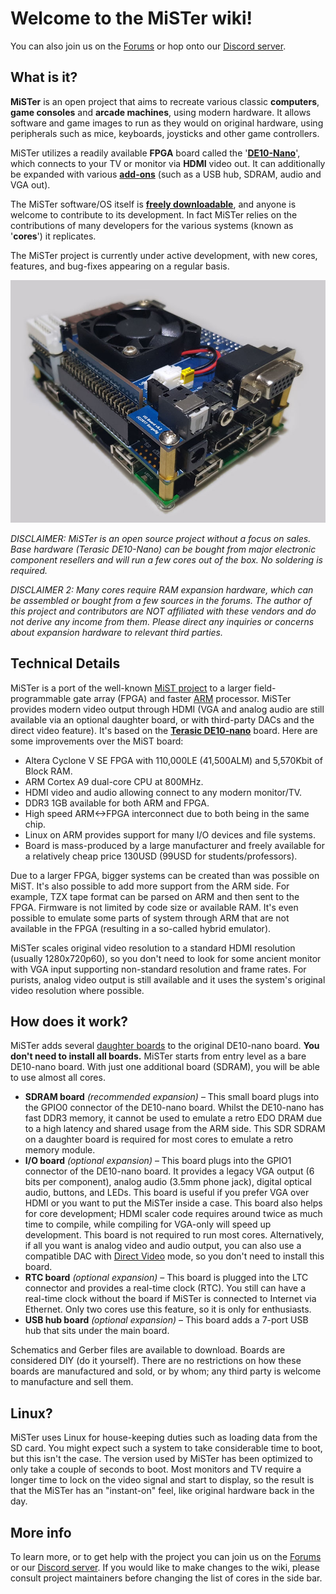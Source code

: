 # Welcome to the MiSTer wiki!

You can also join us on the [Forums](http://www.misterfpga.org/) or hop onto our [Discord server](https://discord.gg/4xKVg4XVYn).


## What is it?

**MiSTer** is an open project that aims to recreate various classic **computers**, **game consoles** and **arcade machines**, using modern hardware.  It allows software and game images to run as they would on original hardware, using peripherals such as mice, keyboards, joysticks and other game controllers.

MiSTer utilizes a readily available **FPGA** board called the '**[DE10-Nano](https://github.com/MiSTer-devel/Main_MiSTer/wiki/How-to-start-with-MiSTer#1-board-de10-nano)**', which connects to your TV or monitor via **HDMI** video out.  It can additionally be expanded with various **[add-ons](https://github.com/MiSTer-devel/Main_MiSTer/wiki/How-to-start-with-MiSTer#2-usb-connection)** (such as a USB hub, SDRAM, audio and VGA out).

The MiSTer software/OS itself is **[freely downloadable](https://github.com/MiSTer-devel/Main_MiSTer/wiki/Setup-Guide#prepare-the-sd-card)**, and anyone is welcome to contribute to its development.  In fact MiSTer relies on the contributions of many developers for the various systems (known as '**cores**') it replicates.  

The MiSTer project is currently under active development, with new cores, features, and bug-fixes appearing on a regular basis.

![photo](pictures/MiSTer.jpg)

_DISCLAIMER: MiSTer is an open source project without a focus on sales. Base hardware (Terasic DE10-Nano) can be bought from major electronic component resellers and will run a few cores out of the box. No soldering is required._ 

_DISCLAIMER 2: Many cores require RAM expansion hardware, which can be assembled or bought from a few sources in the forums. The author of this project and contributors are NOT affiliated with these vendors and do not derive any income from them. Please direct any inquiries or concerns about expansion hardware to relevant third parties._

## Technical Details

MiSTer is a port of the well-known [MiST project](https://github.com/mist-devel/mist-board/wiki) to a larger field-programmable gate array (FPGA) and faster [ARM](https://en.wikipedia.org/wiki/ARM_architecture) processor. MiSTer provides modern video output through HDMI (VGA and analog audio are still available via an optional daughter board, or with third-party DACs and the direct video feature). It's based on the [**Terasic DE10-nano**](http://www.terasic.com.tw/cgi-bin/page/archive.pl?Language=English&CategoryNo=167&No=1046) board.
Here are some improvements over the MiST board:

* Altera Cyclone V SE FPGA with 110,000LE (41,500ALM) and 5,570Kbit of Block RAM.
* ARM Cortex A9 dual-core CPU at 800MHz.
* HDMI video and audio allowing connect to any modern monitor/TV.
* DDR3 1GB available for both ARM and FPGA.
* High speed ARM<->FPGA interconnect due to both being in the same chip.
* Linux on ARM provides support for many I/O devices and file systems.
* Board is mass-produced by a large manufacturer and freely available for a relatively cheap price 130USD (99USD for students/professors).

Due to a larger FPGA, bigger systems can be created than was possible on MiST. It's also possible to add more support from the ARM side. For example, TZX tape format can be parsed on ARM and then sent to the FPGA. Firmware is not limited by code size or available RAM. It's even possible to emulate some parts of system through ARM that are not available in the FPGA (resulting in a so-called hybrid emulator). 

MiSTer scales original video resolution to a standard HDMI resolution (usually 1280x720p60), so you don't need to look for some ancient monitor with VGA input supporting non-standard resolution and frame rates. For purists, analog video output is still available and it uses the system's original video resolution where possible.

## How does it work?

MiSTer adds several [daughter boards](https://github.com/MiSTer-devel/Hardware_MiSTer) to the original DE10-nano board. **You don't need to install all boards.** MiSTer starts from entry level as a bare DE10-nano board. With just one additional board (SDRAM), you will be able to use almost all cores.
* **SDRAM board** _(recommended expansion)_ – This small board plugs into the GPIO0 connector of the DE10-nano board. Whilst the DE10-nano has fast DDR3 memory, it cannot be used to emulate a retro EDO DRAM due to a high latency and shared usage from the ARM side. This SDR SDRAM on a daughter board is required for most cores to emulate a retro memory module.
* **I/O board** _(optional expansion)_ – This board plugs into the GPIO1 connector of the DE10-nano board. It provides a legacy VGA output (6 bits per component), analog audio (3.5mm phone jack), digital optical audio, buttons, and LEDs. This board is useful if you prefer VGA over HDMI or you want to put the MiSTer inside a case. This board also helps for core development; HDMI scaler code requires around twice as much time to compile, while compiling for VGA-only will speed up development. This board is not required to run most cores. Alternatively, if all you want is analog video and audio output, you can also use a compatible DAC with [Direct Video](Direct-Video) mode, so you don't need to install this board.
* **RTC board** _(optional expansion)_ – This board is plugged into the LTC connector and provides a real-time clock (RTC). You still can have a real-time clock without the board if MiSTer is connected to Internet via Ethernet. Only two cores use this feature, so it is only for enthusiasts.
* **USB hub board** _(optional expansion)_ – This board adds a 7-port USB hub that sits under the main board.

Schematics and Gerber files are available to download. Boards are considered DIY (do it yourself). There are no restrictions on how these boards are manufactured and sold, or by whom; any third party is welcome to manufacture and sell them.

## Linux?

MiSTer uses Linux for house-keeping duties such as loading data from the SD card. You might expect such a system to take considerable time to boot, but this isn't the case. The version used by MiSTer has been optimized to only take a couple of seconds to boot. Most monitors and TV require a longer time to lock on the video signal and start to display, so the result is that the MiSTer has an "instant-on" feel, like original hardware back in the day.

## More info
To learn more, or to get help with the project you can join us on the [Forums](http://www.misterfpga.org/) or our [Discord server](https://discord.gg/4xKVg4XVYn). If you would like to make changes to the wiki, please consult project maintainers before changing the list of cores in the side bar.